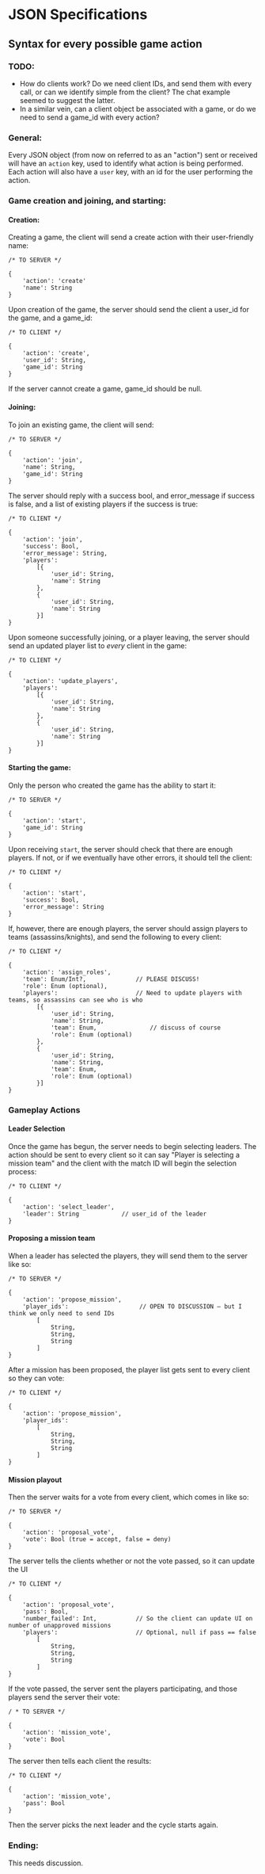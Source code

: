 # JSON Specifications
## Syntax for every possible game action

### TODO:

- How do clients work? Do we need client IDs, and send them with every call, or can we identify simple from the client? The chat example seemed to suggest the latter.
- In a similar vein, can a client object be associated with a game, or do we need to send a game_id with every action?

### General:

Every JSON object (from now on referred to as an "action") sent or received will have an `action` key, used to identify what action is being performed. Each action will also have a `user` key, with an id for the user performing the action.

### Game creation and joining, and starting:

#### Creation:

Creating a game, the client will send a create action with their user-friendly name:

	/* TO SERVER */

	{
		'action': 'create'
		'name': String
	}
	
Upon creation of the game, the server should send the client a user_id for the game, and a game_id:

	/* TO CLIENT */

	{
		'action': 'create',
		'user_id': String,
		'game_id': String
	}

If the server cannot create a game, game_id should be null.

#### Joining:

To join an existing game, the client will send:

	/* TO SERVER */

	{
		'action': 'join',
		'name': String,
		'game_id': String
	}
	
The server should reply with a success bool, and error_message if success is false, and a list of existing players if the success is true:

	/* TO CLIENT */

	{
		'action': 'join',
		'success': Bool,
		'error_message': String,
		'players':
			[{
				'user_id': String,
				'name': String
			},
			{
				'user_id': String,
				'name': String
			}]
	}
	
Upon someone successfully joining, or a player leaving, the server should send an updated player list to *every* client in the game:

	/* TO CLIENT */

	{
		'action': 'update_players',
		'players':
			[{
				'user_id': String,
				'name': String
			},
			{
				'user_id': String,
				'name': String
			}]
	}

#### Starting the game:

Only the person who created the game has the ability to start it:

	/* TO SERVER */

	{
		'action': 'start',
		'game_id': String
	}

Upon receiving `start`, the server should check that there are enough players. If not, or if we eventually have other errors, it should tell the client:

	/* TO CLIENT */

	{
		'action': 'start',
		'success': Bool,
		'error_message': String
	}
	
If, however, there are enough players, the server should assign players to teams (assassins/knights), and send the following to every client:

	/* TO CLIENT */

	{
		'action': 'assign_roles',
		'team': Enum/Int?, 				// PLEASE DISCUSS!
		'role': Enum (optional),
		'players': 						// Need to update players with teams, so assassins can see who is who
			[{
				'user_id': String,
				'name': String,
				'team': Enum,				// discuss of course
				'role': Enum (optional)
			},
			{
				'user_id': String,
				'name': String,
				'team': Enum,	
				'role': Enum (optional)
			}]
	}

### Gameplay Actions

#### Leader Selection

Once the game has begun, the server needs to begin selecting leaders. The action should be sent to every client so it can say "Player is selecting a mission team" and the client with the match ID will begin the selection process:
	
	/* TO CLIENT */

	{
		'action': 'select_leader',
		'leader': String 			// user_id of the leader
	}

#### Proposing a mission team

When a leader has selected the players, they will send them to the server like so:

	/* TO SERVER */
	
	{
		'action': 'propose_mission',
		'player_ids': 					 // OPEN TO DISCUSSION — but I think we only need to send IDs
			[
				String,
				String,
				String
			]
	}

After a mission has been proposed, the player list gets sent to every client so they can vote:

	/* TO CLIENT */
	
	{
		'action': 'propose_mission',
		'player_ids':
			[
				String,
				String,
				String
			]
	}
	
#### Mission playout

Then the server waits for a vote from every client, which comes in like so:

	/* TO SERVER */
	
	{
		'action': 'proposal_vote',
		'vote': Bool (true = accept, false = deny) 
	}

The server tells the clients whether or not the vote passed, so it can update the UI
	
	/* TO CLIENT */
	
	{
		'action': 'proposal_vote',
		'pass': Bool,
		'number_failed': Int, 			// So the client can update UI on number of unapproved missions
		'players': 						// Optional, null if pass == false
			[
				String, 
				String, 
				String
			]
	}

If the vote passed, the server sent the players participating, and those players send the server their vote:

	/ * TO SERVER */
	
	{
		'action': 'mission_vote',
		'vote': Bool
	}
	
The server then tells each client the results:

	/* TO CLIENT */
	
	{
		'action': 'mission_vote',
		'pass': Bool
	}

Then the server picks the next leader and the cycle starts again.

### Ending:

This needs discussion.






























